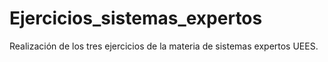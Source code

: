 # Ejercicios_sistemas_expertos
Realización de los tres ejercicios de la materia de sistemas expertos UEES.
